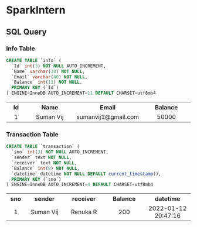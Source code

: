 # SparkIntern
## SQL Query
### Info Table

```sql
CREATE TABLE `info` (
  `Id` int(3) NOT NULL AUTO_INCREMENT,
  `Name` varchar(30) NOT NULL,
  `Email` varchar(40) NOT NULL,
  `Balance` int(11) NOT NULL,
  PRIMARY KEY (`Id`)
) ENGINE=InnoDB AUTO_INCREMENT=11 DEFAULT CHARSET=utf8mb4
```
<table>
    <tbody>
        <tr>
            <th style="text-align: center;" width="50">Id</th>
            <th style="text-align: center;" width="146">Name</th>
            <th style="text-align: center;" width="146">Email</th>
            <th style="text-align: center;" width="146">Balance</th>
        </tr>
        <tr>
            <td style="text-align: center;" width="50">1</td>
            <td style="text-align: center;" width="146">Suman Vij</td>
            <td style="text-align: center;" width="146">sumanvij1@gmail.com</td>
            <td style="text-align: center;" width="146">50000</td>
        </tr>
    </tbody>
</table>

### Transaction Table
```sql
CREATE TABLE `transaction` (
  `sno` int(3) NOT NULL AUTO_INCREMENT,
  `sender` text NOT NULL,
  `receiver` text NOT NULL,
  `Balance` int(8) NOT NULL,
  `datetime` datetime NOT NULL DEFAULT current_timestamp(),
  PRIMARY KEY (`sno`)
) ENGINE=InnoDB AUTO_INCREMENT=4 DEFAULT CHARSET=utf8mb4
```
<table>
    <tbody>
        <tr>
            <th style="text-align: center;" width="50">sno</th>
            <th style="text-align: center;" width="146">sender</th>
            <th style="text-align: center;" width="146">receiver</th>
            <th style="text-align: center;" width="146">Balance</th>
            <th style="text-align: center;" width="180">datetime</th>
        </tr>
        <tr>
            <td style="text-align: center;" width="50">1</td>
            <td style="text-align: center;" width="146">Suman Vij</td>
            <td style="text-align: center;" width="146">Renuka R</td>
            <td style="text-align: center;" width="146">200</td>
            <td style="text-align: center;" width="180">2022-01-12 20:47:16</td>
        </tr>
    </tbody>
</table>
